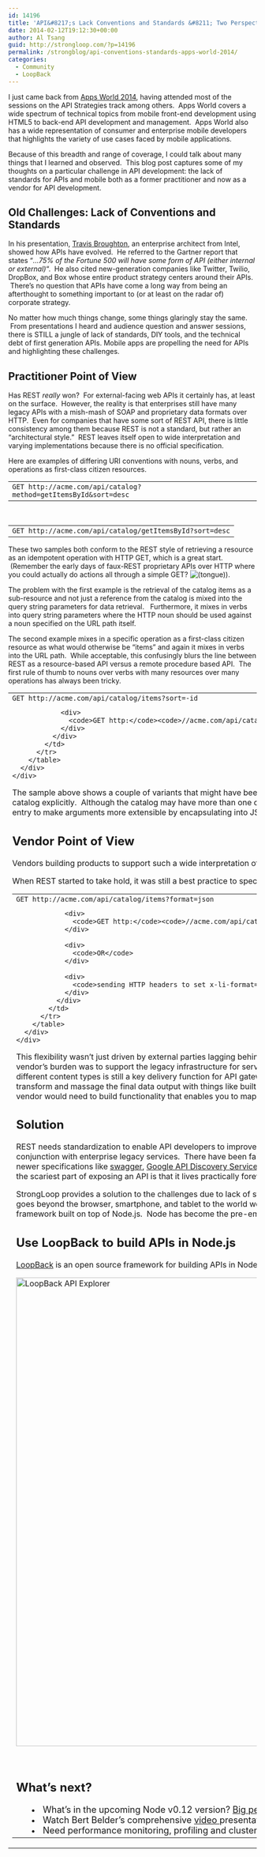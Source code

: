 ```yaml
---
id: 14196
title: 'API&#8217;s Lack Conventions and Standards &#8211; Two Perspectives on Solutions'
date: 2014-02-12T19:12:30+00:00
author: Al Tsang
guid: http://strongloop.com/?p=14196
permalink: /strongblog/api-conventions-standards-apps-world-2014/
categories:
  - Community
  - LoopBack
---
```

I just came back from [Apps World 2014](http://www.apps-world.net/northamerica/), having attended most of the sessions on the API Strategies track among others.  Apps World covers a wide spectrum of technical topics from mobile front-end development using HTML5 to back-end API development and management.  Apps World also has a wide representation of consumer and enterprise mobile developers that highlights the variety of use cases faced by mobile applications.

Because of this breadth and range of coverage, I could talk about many things that I learned and observed.  This blog post captures some of my thoughts on a particular challenge in API development: the lack of standards for APIs and mobile both as a former practitioner and now as a vendor for API development.

## **Old Challenges: Lack of Conventions and Standards** 

In his presentation, [Travis Broughton](http://blogs.intel.com/application-security/profile-travis-broughton/), an enterprise architect from Intel, showed how APIs have evolved.  He referred to the Gartner report that states &#8220;_&#8230;75% of the Fortune 500 will have some form of API (either internal or external)_&#8220;.  He also cited new-generation companies like Twitter, Twilio, DropBox, and Box whose entire product strategy centers around their APIs.  There&#8217;s no question that APIs have come a long way from being an afterthought to something important to (or at least on the radar of) corporate strategy.

No matter how much things change, some things glaringly stay the same.  From presentations I heard and audience question and answer sessions, there is STILL a jungle of lack of standards, DIY tools, and the technical debt of first generation APIs. Mobile apps are propelling the need for APIs and highlighting these challenges.

## **Practitioner Point of View** 

Has REST _really_ won?  For external-facing web APIs it certainly has, at least on the surface.  However, the reality is that enterprises still have many legacy APIs with a mish-mash of SOAP and proprietary data formats over HTTP.  Even for companies that have some sort of REST API, there is little consistency among them because REST is not a standard, but rather an &#8220;architectural style.&#8221;  REST leaves itself open to wide interpretation and varying implementations because there is no official specification.

Here are examples of differing URI conventions with nouns, verbs, and operations as first-class citizen resources.
  
<!--more-->

<div>
  <div>
    <div>
      <div id="highlighter_463791">
        <table border="0" cellspacing="0" cellpadding="0">
          <tr>
            <td>
              <div title="Hint: double-click to select code">
                <div>
                  <code>GET http:</code><code>//acme.com/api/catalog?method=getItemsById&sort=desc</code>
                </div>
              </div>
            </td>
          </tr>
        </table>
      </div>
    </div>
  </div>
</div>

<div>
  <div>
    <b> </b>
  </div>
  
  <div>
    <div>
      <div id="highlighter_299175">
        <table border="0" cellspacing="0" cellpadding="0">
          <tr>
            <td>
              <div title="Hint: double-click to select code">
                <div>
                  <code>GET http:</code><code>//acme.com/api/catalog/getItemsById?sort=desc</code>
                </div>
              </div>
            </td>
          </tr>
        </table>
      </div>
    </div>
  </div>
</div>

These two samples both conform to the REST style of retrieving a resource as an idempotent operation with HTTP GET, which is a great start.  (Remember the early days of faux-REST proprietary APIs over HTTP where you could actually do actions all through a simple GET? <img alt="(tongue)" src="https://strongloop.atlassian.net/wiki/s/en_GB-1988229788/4918/d4c6588071ed069690272717ac846d2f7ddfbe0a.19/_/images/icons/emoticons/tongue.png" data-emoticon-name="cheeky" />).

The problem with the first example is the retrieval of the catalog items as a sub-resource and not just a reference from the catalog is mixed into the query string parameters for data retrieval.   Furthermore, it mixes in verbs into query string parameters where the HTTP noun should be used against a noun specified on the URL path itself.

The second example mixes in a specific operation as a first-class citizen resource as what would otherwise be &#8220;items&#8221; and again it mixes in verbs into the URL path.  While acceptable, this confusingly blurs the line between REST as a resource-based API versus a remote procedure based API.  The first rule of thumb to nouns over verbs with many resources over many operations has always been tricky.

<div>
  <div>
    <div>
      <div id="highlighter_593594">
        <table border="0" cellspacing="0" cellpadding="0">
          <tr>
            <td>
              <div title="Hint: double-click to select code">
                <div>
                  <code>GET http:</code><code>//acme.com/api/catalog/items?sort=-id</code>
                </div>
                
                <div>
                  <code>GET http:</code><code>//acme.com/api/catalog/items?sort={id:desc}</code>
                </div>
              </div>
            </td>
          </tr>
        </table>
      </div>
    </div>
  </div>
</div>

The sample above shows a couple of variants that might have been a better way to address retrieval of items from the catalog by ID in descending order.  The first calls out the sub-resource from the catalog explicitly.  Although the catalog may have more than one child resource, the granularity can be specified with the recursive convention <path>/resource/sub-resource/&#8230;.  The second entry refines the first entry to make arguments more extensible by encapsulating into JSON.  You can imagine adding more sort parameters by adding more to the JSON string, e.g. sort={id:desc, name:asc}.

## **Vendor Point of View** 

Vendors building products to support such a wide interpretation of what REST APIs should look like are faced with generalizing their solutions to meet all types of use cases.

When REST started to take hold, it was still a best practice to specify content-type for delivery to be flexible; for example, as shown below.

<div>
  <div>
    <div>
      <div id="highlighter_110090">
        <table border="0" cellspacing="0" cellpadding="0">
          <tr>
            <td>
              <div title="Hint: double-click to select code">
                <div>
                  <code>GET http:</code><code>//acme.com/api/catalog/items?format=json</code>
                </div>
                
                <div>
                  <code>GET http:</code><code>//acme.com/api/catalog/items?format=xml</code>
                </div>
                
                <div>
                  <code>OR</code>
                </div>
                
                <div>
                  <code>sending HTTP headers to set x-li-format=json/xml</code>
                </div>
              </div>
            </td>
          </tr>
        </table>
      </div>
    </div>
  </div>
</div>

This flexibility wasn&#8217;t just driven by external parties lagging behind on consumption but also because behind the scenes, the enterprise&#8217;s own infrastructure was still tied to old standards.  Part of the vendor&#8217;s burden was to support the legacy infrastructure for services driven by XML while surfacing a JSON representation that complied with RESTful standards.  This need to mediate on the fly between different content types is still a key delivery function for API gateways.  Again, a lack of standards for APIs means that the vendor needs to build a pluggable swiss-army-knife of mediation layers to transform and massage the final data output with things like built-in pagination (especially for mobile).  What if the legacy API wasn&#8217;t even structured as SOAP with at least a WSDL or schema?  Now the vendor would need to build functionality that enables you to map from the legacy data payload to some JSON representation expressed as a REST endpoint.

## **Solution** 

REST needs standardization to enable API developers to improve velocity and productivity.  This is particularly true when building a value-add solution that depends on multiple cloud-based services in conjunction with enterprise legacy services.  There have been failed attempts at standardization, such as re-purposing WSDL, Google&#8217;s partial attempt to gather some consensus around WADL, and newer specifications like <a href="https://github.com/wordnik/swagger-core/wiki" rel="nofollow">swagger</a>, <a href="https://developers.google.com/discovery/v1/using" rel="nofollow">Google API Discovery Service</a>, <a href="http://raml.org/" rel="nofollow">RAML</a>, and so on.  Even _with_ a standard, only the next generation of REST APIs will be able to take advantage of it.  As everyone knows, the scariest part of exposing an API is that it lives practically forever and supporting it can become burdensome.

StrongLoop provides a solution to the challenges due to lack of standards: open-source based solutions and tooling to surface modern APIs and contend with diverse legacy infrastructure.  Our vision goes beyond the browser, smartphone, and tablet to the world we&#8217;re evolving toward with machine-to-machine (M2M) and Internet of Things (IoT).   The heart of our solution is the LoopBack API framework built on top of Node.js.  Node has become the pre-eminent technology to glue toether existing data and services (in the enterprise datacenter and the cloud) and expose uniform APIs.

## **Use LoopBack to build APIs in Node.js**

[LoopBack](http://strongloop.com/mobile-application-development/loopback/) is an open source framework for building APIs in Node. Install locally or on your favorite cloud, with a [simple npm install](http://strongloop.com/get-started/).

[<img class="aligncenter size-full wp-image-12726" alt="LoopBack API Explorer" src="{{site.url}}/blog-assets/2014/01/Screen-Shot-2014-01-08-at-10.49.19-AM.png" width="1532" height="949" />]({{site.url}}/blog-assets/2014/01/Screen-Shot-2014-01-08-at-10.49.19-AM.png)

&nbsp;

## **What’s next?**

<li style="margin-left: 2em;">
  <span style="font-size: 18px;">What’s in the upcoming Node v0.12 version? <a href="http://strongloop.com/strongblog/performance-node-js-v-0-12-whats-new/">Big performance optimizations</a>, read the blog by Ben Noordhuis to learn more.</span>
</li>
<li style="margin-left: 2em;">
  <span style="font-size: 18px;">Watch Bert Belder’s comprehensive <a href="http://strongloop.com/developers/videos/#whats-new-in-nodejs-v012">video </a>presentation on all the new upcoming features in v0.12</span>
</li>
<li style="margin-left: 2em;">
  <span style="font-size: 18px;">Need performance monitoring, profiling and cluster capabilites for your Node apps? Check out <a href="http://strongloop.com/node-js-performance/strongops/">StrongOps</a>! We’ve made it easy to get started with <a href="http://strongloop.com/get-started/">a simple npm install</a>.<a href="http://strongloop.com/get-started/"><br /> </a></span>
</li>